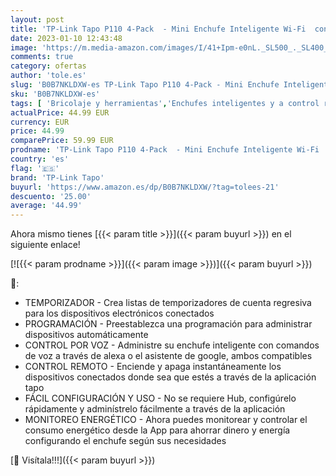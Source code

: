 ```yaml
---
layout: post
title: 'TP-Link Tapo P110 4-Pack  - Mini Enchufe Inteligente Wi-Fi  con Monitoreo Energético  Programar el Encendido/Apagado  Ahorro Energía  Compatible con Alexa y Google Home'
date: 2023-01-10 12:43:48
image: 'https://m.media-amazon.com/images/I/41+Ipm-e0nL._SL500_._SL400_.jpg'
comments: true
category: ofertas
author: 'tole.es'
slug: 'B0B7NKLDXW-es TP-Link Tapo P110 4-Pack - Mini Enchufe Inteligente Wi-Fi...'
sku: 'B0B7NKLDXW-es'
tags: [ 'Bricolaje y herramientas','Enchufes inteligentes y a control remoto','Enchufes y accesorios','Instalación eléctrica','alexa','enchufe','google','home','inteligente','tp-link tapo','🇪🇸', ]
actualPrice: 44.99 EUR
currency: EUR
price: 44.99
comparePrice: 59.99 EUR
prodname: 'TP-Link Tapo P110 4-Pack  - Mini Enchufe Inteligente Wi-Fi  con Monitoreo Energético  Programar el Encendido/Apagado  Ahorro Energía  Compatible con Alexa y Google Home'
country: 'es'
flag: '🇪🇸'
brand: 'TP-Link Tapo'
buyurl: 'https://www.amazon.es/dp/B0B7NKLDXW/?tag=tolees-21'
descuento: '25.00'
average: '44.99'
---
```


Ahora mismo tienes [{{< param title >}}]({{< param buyurl >}}) en el siguiente enlace!

[![{{< param prodname >}}]({{< param image >}})]({{< param buyurl >}})

🔎:

- TEMPORIZADOR - Crea listas de temporizadores de cuenta regresiva para los dispositivos electrónicos conectados
- PROGRAMACIÓN - Preestablezca una programación para administrar dispositivos automáticamente
- CONTROL POR VOZ - Administre su enchufe inteligente con comandos de voz a través de alexa o el asistente de google, ambos compatibles
- CONTROL REMOTO - Enciende y apaga instantáneamente los dispositivos conectados donde sea que estés a través de la aplicación tapo
- FÁCIL CONFIGURACIÓN Y USO - No se requiere Hub, configúrelo rápidamente y adminístrelo fácilmente a través de la aplicación
- MONITOREO ENERGÉTICO - Ahora puedes monitorear y controlar el consumo energético desde la App para ahorrar dinero y energía configurando el enchufe según sus necesidades

[🛒 Visítala!!!]({{< param buyurl >}})

